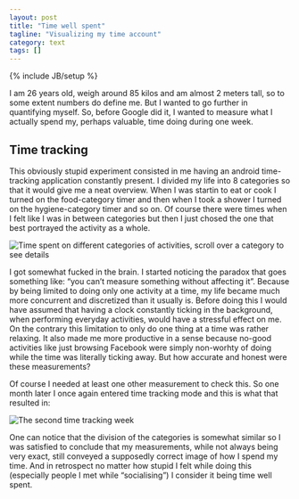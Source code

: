 ```yaml
---
layout: post
title: "Time well spent"
tagline: "Visualizing my time account"
category: text
tags: []
---
```

{% include JB/setup %}

I am 26 years old, weigh around 85 kilos and am almost 2 meters tall, so to some extent numbers do define me. But I wanted to go further in quantifying  myself. So, before Google did it, I wanted to measure what I actually spend my, perhaps valuable, time doing during one week. 

Time tracking
----------------

This obviously stupid experiment consisted in me having an android time-tracking application constantly present. I divided my life into 8 categories so that it would give me a neat overview. When I was startin to eat or cook I turned on the food-category timer and then when I took a shower I turned on the hygiene-category timer and so on. Of course there were times when I felt like I was in between categories but then I just chosed the one that best portrayed the activity as a whole. 

![Time spent on different categories of activities, scroll over a category to see details](time.js2dcanvas)


 I got somewhat fucked in the brain. I started noticing the paradox that goes something like: “you can’t measure something without affecting it”. Because by being limited to doing only one activity at a time, my life became much more concurrent and discretized than it usually is. Before doing this I would have assumed that having a clock constantly ticking in the background, when performing everyday activities, would have a stressful effect on me. On the contrary this limitation to only do one thing at a time was rather relaxing. It also made me more productive in a sense because no-good activities like just browsing Facebook were simply non-worhty of doing while the time was literally ticking away. But how accurate and honest were these measurements?

Of course I needed at least one other measurement to check this. So one month later I once again entered time tracking mode and this is what that resulted in:

![The second time tracking week](time2.js2dcanvas)

One can notice that the division of the categories is somewhat similar so I was satisfied to conclude that my measurements, while not always being very exact, still conveyed a supposedly correct image of how I spend my time. And in retrospect no matter how stupid I felt while doing this (especially people I met while “socialising”)  I consider it being time well spent. 


